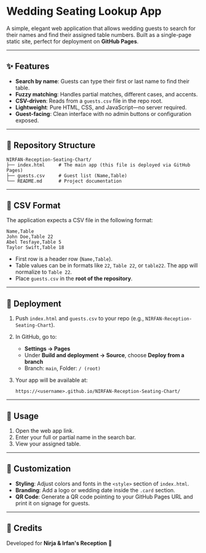 # Wedding Seating Lookup App

A simple, elegant web application that allows wedding guests to search for their names and find their assigned table numbers. Built as a single-page static site, perfect for deployment on **GitHub Pages**.

---

## ✨ Features

* **Search by name**: Guests can type their first or last name to find their table.
* **Fuzzy matching**: Handles partial matches, different cases, and accents.
* **CSV-driven**: Reads from a `guests.csv` file in the repo root.
* **Lightweight**: Pure HTML, CSS, and JavaScript—no server required.
* **Guest-facing**: Clean interface with no admin buttons or configuration exposed.

---

## 📂 Repository Structure

```
NIRFAN-Reception-Seating-Chart/
├── index.html     # The main app (this file is deployed via GitHub Pages)
├── guests.csv     # Guest list (Name,Table)
└── README.md      # Project documentation
```

---

## 📝 CSV Format

The application expects a CSV file in the following format:

```csv
Name,Table
John Doe,Table 22
Abel Tesfaye,Table 5
Taylor Swift,Table 18
```

* First row is a header row (`Name,Table`).
* Table values can be in formats like `22`, `Table 22`, or `table22`. The app will normalize to `Table 22`.
* Place `guests.csv` in the **root of the repository**.

---

## 🚀 Deployment

1. Push `index.html` and `guests.csv` to your repo (e.g., `NIRFAN-Reception-Seating-Chart`).
2. In GitHub, go to:

   * **Settings → Pages**
   * Under **Build and deployment → Source**, choose **Deploy from a branch**
   * Branch: `main`, Folder: `/ (root)`
3. Your app will be available at:

   ```
   https://<username>.github.io/NIRFAN-Reception-Seating-Chart/
   ```

---

## 📱 Usage

1. Open the web app link.
2. Enter your full or partial name in the search bar.
3. View your assigned table.

---

## 🎨 Customization

* **Styling**: Adjust colors and fonts in the `<style>` section of `index.html`.
* **Branding**: Add a logo or wedding date inside the `.card` section.
* **QR Code**: Generate a QR code pointing to your GitHub Pages URL and print it on signage for guests.

---

## 🤝 Credits

Developed for **Nirja & Irfan's Reception** 💍
